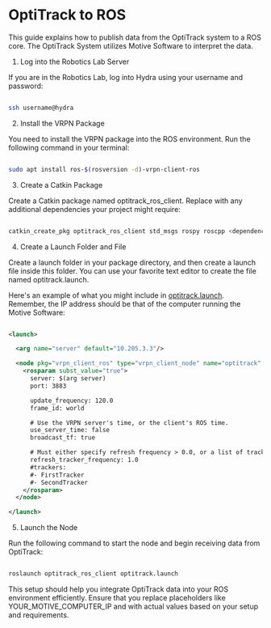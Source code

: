 # OptiTrack to ROS
This guide explains how to publish data from the OptiTrack system to a ROS core. The OptiTrack System utilizes Motive Software to interpret the data.
1. Log into the Robotics Lab Server

If you are in the Robotics Lab, log into Hydra using your username and password:

```bash

ssh username@hydra
```
2. Install the VRPN Package

You need to install the VRPN package into the ROS environment. Run the following command in your terminal:

```bash

sudo apt install ros-$(rosversion -d)-vrpn-client-ros
```
3. Create a Catkin Package

Create a Catkin package named optitrack_ros_client. Replace <dependencies> with any additional dependencies your project might require:

```bash

catkin_create_pkg optitrack_ros_client std_msgs rospy roscpp <dependencies>
```
4. Create a Launch Folder and File

Create a launch folder in your package directory, and then create a launch file inside this folder. You can use your favorite text editor to create the file named optitrack.launch.

Here's an example of what you might include in [optitrack.launch](optitrack.launch). Remember, the IP address should be that of the computer running the Motive Software:

```xml

<launch>

  <arg name="server" default="10.205.3.3"/>

  <node pkg="vrpn_client_ros" type="vrpn_client_node" name="optitrack" output="screen">
    <rosparam subst_value="true">
      server: $(arg server)
      port: 3883

      update_frequency: 120.0
      frame_id: world

      # Use the VRPN server's time, or the client's ROS time.
      use_server_time: false
      broadcast_tf: true

      # Must either specify refresh frequency > 0.0, or a list of trackers to create
      refresh_tracker_frequency: 1.0
      #trackers:
      #- FirstTracker
      #- SecondTracker
    </rosparam>
  </node>

</launch>

```

5. Launch the Node

Run the following command to start the node and begin receiving data from OptiTrack:

```bash

roslaunch optitrack_ros_client optitrack.launch
```
This setup should help you integrate OptiTrack data into your ROS environment efficiently. Ensure that you replace placeholders like YOUR_MOTIVE_COMPUTER_IP and <dependencies> with actual values based on your setup and requirements.
